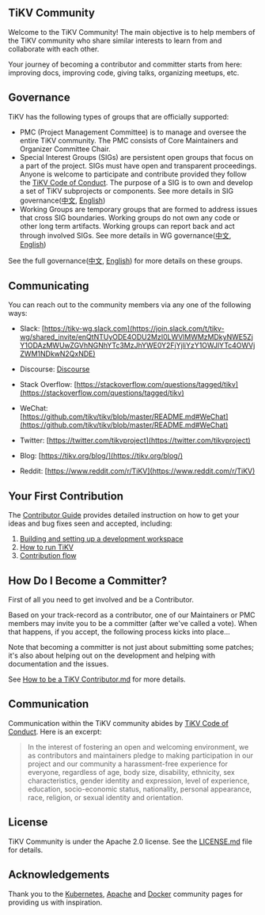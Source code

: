## TiKV Community

Welcome to the TiKV Community! The main objective is to help members of the TiKV community who share similar interests to learn from and collaborate with each other.

Your journey of becoming a contributor and committer starts from here: improving docs, improving code, giving talks, organizing meetups, etc.

## Governance

TiKV has the following types of groups that are officially supported:

+ PMC (Project Management Committee) is to manage and oversee the entire TiKV community. The PMC consists of Core Maintainers and Organizer Committee Chair.
+ Special Interest Groups (SIGs) are persistent open groups that focus on a part of the project. SIGs must have open and transparent proceedings. Anyone is welcome to participate and contribute provided they follow the [TiKV Code of Conduct](https://github.com/tikv/tikv/blob/master/CODE_OF_CONDUCT.md). The purpose of a SIG is to own and develop a set of TiKV subprojects or components. See more details in SIG governance([中文](/committee/sig-governace/SIG-GOVERNACE-zh_CN.md), [English](/committee/sig-governace/SIG-GOVERNACE.md))
+ Working Groups are temporary groups that are formed to address issues that cross SIG boundaries. Working groups do not own any code or other long term artifacts. Working groups can report back and act through involved SIGs. See more details in WG governance([中文](/committee/wg-governance/wg-governance-zh_CN.md), [English](committee/wg-governance/wg-governance.md))

See the full governance([中文](/GOVERNACE-zh_CN.md), [English](/GOVERNACE.md)) for more details on these groups.

## Communicating

You can reach out to the community members via any one of the following ways:

+ Slack: [https://tikv-wg.slack.com](https://join.slack.com/t/tikv-wg/shared_invite/enQtNTUyODE4ODU2MzI0LWVlMWMzMDkyNWE5ZjY1ODAzMWUwZGVhNGNhYTc3MzJhYWE0Y2FjYjliYzY1OWJlYTc4OWVjZWM1NDkwN2QxNDE)

+ Discourse: [Discourse](https://forum.tikv.org/c/tikv)

+ Stack Overflow: [https://stackoverflow.com/questions/tagged/tikv](https://stackoverflow.com/questions/tagged/tikv)

+ WeChat: [https://github.com/tikv/tikv/blob/master/README.md#WeChat](https://github.com/tikv/tikv/blob/master/README.md#WeChat)

+ Twitter: [https://twitter.com/tikvproject](https://twitter.com/tikvproject)

+ Blog: [https://tikv.org/blog/](https://tikv.org/blog/)

+ Reddit: [https://www.reddit.com/r/TiKV](https://www.reddit.com/r/TiKV)

## Your First Contribution

The [Contributor Guide](https://github.com/tikv/tikv/blob/master/CONTRIBUTING.md) provides detailed instruction on how to get your ideas and bug fixes seen and accepted, including:

1. [Building and setting up a development workspace](https://github.com/tikv/tikv/blob/master/CONTRIBUTING.md#building-and-setting-up-a-development-workspace)
2. [How to run TiKV](https://github.com/tikv/tikv/blob/master/CONTRIBUTING.md#running-tikv)
3. [Contribution flow](https://github.com/tikv/tikv/blob/master/CONTRIBUTING.md#contribution-flow)

## How Do I Become a Committer?

First of all you need to get involved and be a Contributor.

Based on your track-record as a contributor, one of our Maintainers or PMC members may invite you to be a committer (after we've called a vote). When that happens, if you accept, the following process kicks into place...

Note that becoming a committer is not just about submitting some patches; it's also about helping out on the development and helping with documentation and the issues.

See [How to be a TiKV Contributor.md](https://tikv.org/docs/3.0/contribute/contribute-to-tikv/) for more details.

## Communication

Communication within the TiKV community abides by [TiKV Code of Conduct](https://github.com/tikv/tikv/blob/master/CODE_OF_CONDUCT.md). Here is an excerpt:

> In the interest of fostering an open and welcoming environment, we as contributors and maintainers pledge to making participation in our project and our community a harassment-free experience for everyone, regardless of age, body size, disability, ethnicity, sex characteristics, gender identity and expression, level of experience, education, socio-economic status, nationality, personal appearance, race, religion, or sexual identity and orientation.

## License

TiKV Community is under the Apache 2.0 license. See the [LICENSE.md](https://github.com/tikv/tikv/blob/master/LICENSE) file for details.

## Acknowledgements

Thank you to the [Kubernetes](https://github.com/kubernetes/community), [Apache](http://activemq.apache.org/becoming-a-committer.html) and [Docker](https://github.com/docker/community) community pages for providing us with inspiration.
